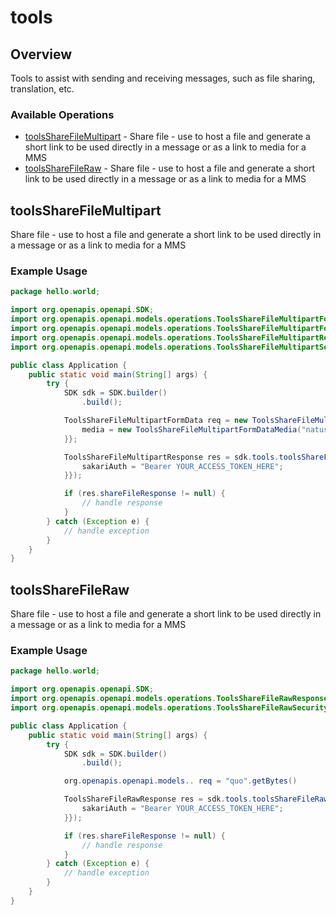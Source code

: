 # tools

## Overview

Tools to assist with sending and receiving messages, such as file sharing, translation, etc.

### Available Operations

* [toolsShareFileMultipart](#toolssharefilemultipart) - Share file - use to host a file and generate a short link to be used directly in a message or as a link to media for a MMS
* [toolsShareFileRaw](#toolssharefileraw) - Share file - use to host a file and generate a short link to be used directly in a message or as a link to media for a MMS

## toolsShareFileMultipart

Share file - use to host a file and generate a short link to be used directly in a message or as a link to media for a MMS

### Example Usage

```java
package hello.world;

import org.openapis.openapi.SDK;
import org.openapis.openapi.models.operations.ToolsShareFileMultipartFormData;
import org.openapis.openapi.models.operations.ToolsShareFileMultipartFormDataMedia;
import org.openapis.openapi.models.operations.ToolsShareFileMultipartResponse;
import org.openapis.openapi.models.operations.ToolsShareFileMultipartSecurity;

public class Application {
    public static void main(String[] args) {
        try {
            SDK sdk = SDK.builder()
                .build();

            ToolsShareFileMultipartFormData req = new ToolsShareFileMultipartFormData() {{
                media = new ToolsShareFileMultipartFormDataMedia("natus".getBytes(), "magni");;
            }};            

            ToolsShareFileMultipartResponse res = sdk.tools.toolsShareFileMultipart(req, new ToolsShareFileMultipartSecurity("sunt") {{
                sakariAuth = "Bearer YOUR_ACCESS_TOKEN_HERE";
            }});

            if (res.shareFileResponse != null) {
                // handle response
            }
        } catch (Exception e) {
            // handle exception
        }
    }
}
```

## toolsShareFileRaw

Share file - use to host a file and generate a short link to be used directly in a message or as a link to media for a MMS

### Example Usage

```java
package hello.world;

import org.openapis.openapi.SDK;
import org.openapis.openapi.models.operations.ToolsShareFileRawResponse;
import org.openapis.openapi.models.operations.ToolsShareFileRawSecurity;

public class Application {
    public static void main(String[] args) {
        try {
            SDK sdk = SDK.builder()
                .build();

            org.openapis.openapi.models.. req = "quo".getBytes()            

            ToolsShareFileRawResponse res = sdk.tools.toolsShareFileRaw(req, new ToolsShareFileRawSecurity("illum") {{
                sakariAuth = "Bearer YOUR_ACCESS_TOKEN_HERE";
            }});

            if (res.shareFileResponse != null) {
                // handle response
            }
        } catch (Exception e) {
            // handle exception
        }
    }
}
```
